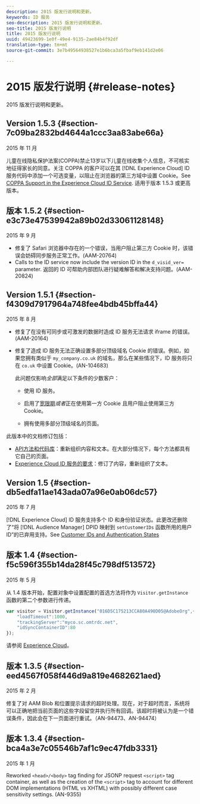 ```yaml
---
description: 2015 版发行说明和更新。
keywords: ID 服务
seo-description: 2015 版发行说明和更新。
seo-title: 2015 版发行说明
title: 2015 版发行说明
uuid: 49423699-1e0f-49e4-9135-2ae84b4f92df
translation-type: tm+mt
source-git-commit: 3e7b49564938527e1b6bca3a5fbaf9eb141d2e06

---
```



# 2015 版发行说明 {#release-notes}

2015 版发行说明和更新。

## Version 1.5.3 {#section-7c09ba2832bd4644a1ccc3aa83abe66a}

2015 年 11 月

儿童在线隐私保护法案(COPPA)禁止13岁以下儿童在线收集个人信息，不可核实地征得家长的同意。关注 COPPA 的客户可以在其 [!DNL Experience Cloud] ID 服务代码中添加一个可选变量，以阻止在浏览器的第三方域中设置 Cookie。See [COPPA Support in the Experience Cloud ID Service](../reference/coppa.md#concept-d7ddf81bebd74f129661fcec1ca19413). 适用于版本 1.5.3 或更高版本。

## 版本 1.5.2 {#section-e3c73e47539942a89b02d33061128148}

2015 年 9 月

* 修复了 Safari 浏览器中存在的一个错误，当用户阻止第三方 Cookie 时，该错误会妨碍同步服务正常工作。(AAM-20764)
* Calls to the ID service now include the version ID in the `d_visid_ver=` parameter. 返回的 ID 可帮助内部团队进行疑难解答和解决支持问题。(AAM-20824)

## Version 1.5.1 {#section-f4309d7917964a748fee4bdb45bffa44}

2015 年 8 月

* 修复了在没有可同步或可激发的数据时造成 ID 服务无法请求 iframe 的错误。(AAM-20164)
* 修复了造成 ID 服务无法正确设置多部分顶级域名 Cookie 的错误。例如，如果您拥有类似于 `my_company.co.uk` 的域名，那么在某些情况下，ID 服务将只在 `co.uk` 中设置 Cookie。(AN-104683)

   此问题仅影响*全部*满足以下条件的少数客户：

   * 使用 ID 服务。
   * 启用了[宽限期](../reference/analytics-reference/grace-period.md)*或者*正在使用第一方 Cookie 且用户阻止使用第三方 Cookie。

   * 拥有使用多部分顶级域名的页面。

此版本中的文档修订包括：

* [API方法和代码库](../library/library.md#concept-ff27497375644a898d47984aefb21c97)：重新组织内容和文本。在大部分情况下，每个方法都具有它自己的页面。
* [Experience Cloud ID 服务的要求](../reference/requirements.md)：修订了内容，重新组织了文本。

## Version 1.5 {#section-db5edfa11ae143ada07a96e0ab06dc57}

2015 年 7 月

[!DNL Experience Cloud] ID 服务支持多个 ID 和身份验证状态。此更改还删除了“将 [!DNL Audience Manager] DPID 映射到 `setCustomerIDs` 函数所用的用户 ID”的已弃用支持。See [Customer IDs and Authentication States](../reference/authenticated-state.md)

## 版本 1.4 {#section-f5c596f355b14da28f45c798df513572}

2015 年 5 月

从 1.4 版本开始，配置对象中设置配置的首选方法将作为 `Visitor.getInstance` 函数的第二个参数进行传递。

```js
var visitor = Visitor.getInstance("016D5C175213CCA80A490D05@AdobeOrg",{ 
    "loadTimeout":1000, 
    "trackingServer":"myco.sc.omtrdc.net", 
    "idSyncContainerID":80 
});
```

请参阅 [Experience Cloud](../implementation-guides/setup-analytics.md#concept-9ebbea85cb844a15b557be572cd142fd)。

## 版本 1.3.5 {#section-eed4567f058f446d9a819e4682621aed}

2015 年 2 月

修复了对 AAM Blob 和位置提示请求的超时处理。现在，对于超时而言，系统将可以正确地把当前页面的这些字段留空并执行所有回调。该超时将被认为是一个错误条件，因此会在下一页面进行重试。（AN-94473、AN-94474）

## 版本 1.3.4 {#section-bca4a3e7c05546b7af1c9ec47fdb3331}

2015 年 1 月

Reworked `<head>/<body>` tag finding for JSONP request `<script>` tag container, as well as the creation of the `<script>` tag to account for different DOM implementations (HTML vs XHTML) with possibly different case sensitivity settings. (AN-9355)
